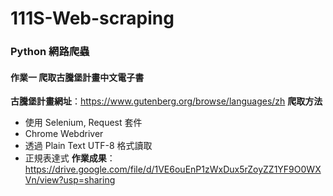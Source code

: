 # 111S-Web-scraping

### Python 網路爬蟲 

#### 作業一 爬取古騰堡計畫中文電子書

**古騰堡計畫網址**：<https://www.gutenberg.org/browse/languages/zh>
**爬取方法**
  - 使用 Selenium, Request 套件
  - Chrome Webdriver
  - 透過 Plain Text UTF-8 格式讀取
  - 正規表達式
**作業成果**：<https://drive.google.com/file/d/1VE6ouEnP1zWxDux5rZoyZZ1YF9O0WXVn/view?usp=sharing>
